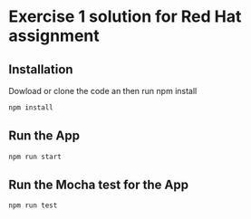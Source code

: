 # Exercise 1 solution for Red Hat assignment


## Installation
Dowload or clone the code an then run npm install
 ```bash
npm install
```

## Run the App
 ```bash
npm run start
```

## Run the Mocha test for the App
 ```bash
npm run test
```